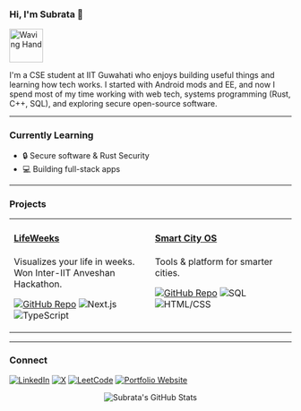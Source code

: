 ### Hi, I'm Subrata 👋

<p align="left">
  <img src="https://media.giphy.com/media/M9gbBd9nbDrOTu1Mqx/giphy.gif" width="60px" alt="Waving Hand">
</p>

I'm a CSE student at IIT Guwahati who enjoys building useful things and learning how tech works. I started with Android mods and EE, and now I spend most of my time working with web tech, systems programming (Rust, C++, SQL), and exploring secure open-source software.

---

<h3 align="left">Currently Learning</h3>
<ul>
  <li>🔒 Secure software & Rust Security</li>
  <li>💻 Building full-stack apps</li>
</ul>

---

<h3 align="left">Projects</h3>
<table width="100%">
  <tr>
    <td width="50%" valign="top">
      <h4 align="left"><a href="https://lifeweeks.vercel.app/">LifeWeeks</a></h4>
      <p align="left">
        Visualizes your life in weeks. Won Inter-IIT Anveshan Hackathon.
      </p>
      <p align="left">
        <a href="https://github.com/p4r1ch4y/FunctionForce_LifeInWeeks"><img src="https://img.shields.io/badge/Code-View_on_GitHub-181717?style=for-the-badge&logo=github" alt="GitHub Repo"></a>
        <img src="https://img.shields.io/badge/Next.js-000000?style=for-the-badge&logo=next.js&logoColor=white" alt="Next.js">
        <img src="https://img.shields.io/badge/TypeScript-3178C6?style=for-the-badge&logo=typescript&logoColor=white" alt="TypeScript">
      </p>
    </td>
    <td width="50%" valign="top">
      <h4 align="left"><a href="https://github.com/p4r1ch4y/smart_city_os">Smart City OS</a></h4>
      <p align="left">
        Tools & platform for smarter cities.
      </p>
      <p align="left">
        <a href="https://github.com/p4r1ch4y/smart_city_os"><img src="https://img.shields.io/badge/Code-View_on_GitHub-181717?style=for-the-badge&logo=github" alt="GitHub Repo"></a>
        <img src="https://img.shields.io/badge/SQL-306998?style=for-the-badge&logo=mysql&logoColor=white" alt="SQL">
        <img src="https://img.shields.io/badge/HTML/CSS-1572B6?style=for-the-badge&logo=html5&logoColor=white" alt="HTML/CSS">
      </p>
    </td>
  </tr>
</table>

---

<h3 align="left">Connect</h3>
<p align="left">
  <a href="https://linkedin.com/in/iamcsubrata" target="blank"><img src="https://img.shields.io/badge/LinkedIn-0A66C2?style=for-the-badge&logo=linkedin&logoColor=white" alt="LinkedIn"/></a>
  <a href="https://twitter.com/iamcsubrata" target="blank"><img src="https://img.shields.io/badge/X-1DA1F2?style=for-the-badge&logo=x&logoColor=white" alt="X"/></a>
  <a href="https://leetcode.com/p4r1ch4y/" target="blank"><img src="https://img.shields.io/badge/LeetCode-FFA116?style=for-the-badge&logo=leetcode&logoColor=black" alt="LeetCode"/></a>
  <a href="https://p4r1ch4y.github.io/portfolio/" target="blank"><img src="https://img.shields.io/badge/Portfolio-4A90E2?style=for-the-badge&logo=internet-explorer&logoColor=white" alt="Portfolio Website"/></a>
</p>

<p align="center">
  <img src="https://github-readme-stats.vercel.app/api?username=p4r1ch4y&show_icons=true&theme=dracula&count_private=true&include_all_commits=true" alt="Subrata's GitHub Stats">
</p>
